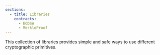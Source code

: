 ```yaml
---
sections:
  - title: Libraries
    contracts:
      - ECDSA
      - MerkleProof
---
```


This collection of libraries provides simple and safe ways to use different cryptographic primitives.
